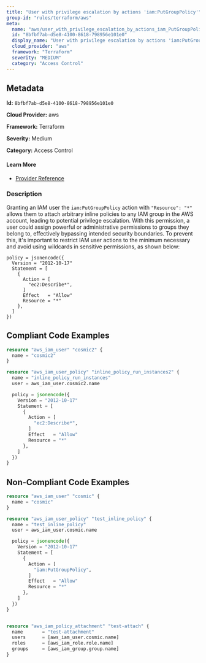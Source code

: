 ```yaml
---
title: "User with privilege escalation by actions 'iam:PutGroupPolicy'"
group-id: "rules/terraform/aws"
meta:
  name: "aws/user_with_privilege_escalation_by_actions_iam_PutGroupPolicy"
  id: "8bfbf7ab-d5e8-4100-8618-798956e101e0"
  display_name: "User with privilege escalation by actions 'iam:PutGroupPolicy'"
  cloud_provider: "aws"
  framework: "Terraform"
  severity: "MEDIUM"
  category: "Access Control"
---
```

## Metadata

**Id:** `8bfbf7ab-d5e8-4100-8618-798956e101e0`

**Cloud Provider:** aws

**Framework:** Terraform

**Severity:** Medium

**Category:** Access Control

#### Learn More

 - [Provider Reference](https://registry.terraform.io/providers/hashicorp/aws/latest/docs/resources/iam_user_policy#policy)

### Description

 Granting an IAM user the `iam:PutGroupPolicy` action with `"Resource": "*"` allows them to attach arbitrary inline policies to any IAM group in the AWS account, leading to potential privilege escalation. With this permission, a user could assign powerful or administrative permissions to groups they belong to, effectively bypassing intended security boundaries. To prevent this, it's important to restrict IAM user actions to the minimum necessary and avoid using wildcards in sensitive permissions, as shown below:

```
policy = jsonencode({
  Version = "2012-10-17"
  Statement = [
    {
      Action = [
        "ec2:Describe*",
      ]
      Effect   = "Allow"
      Resource = "*"
    },
  ]
})
```


## Compliant Code Examples
```terraform
resource "aws_iam_user" "cosmic2" {
  name = "cosmic2"
}

resource "aws_iam_user_policy" "inline_policy_run_instances2" {
  name = "inline_policy_run_instances"
  user = aws_iam_user.cosmic2.name

  policy = jsonencode({
    Version = "2012-10-17"
    Statement = [
      {
        Action = [
          "ec2:Describe*",
        ]
        Effect   = "Allow"
        Resource = "*"
      },
    ]
  })
}

```
## Non-Compliant Code Examples
```terraform
resource "aws_iam_user" "cosmic" {
  name = "cosmic"
}

resource "aws_iam_user_policy" "test_inline_policy" {
  name = "test_inline_policy"
  user = aws_iam_user.cosmic.name

  policy = jsonencode({
    Version = "2012-10-17"
    Statement = [
      {
        Action = [
          "iam:PutGroupPolicy",
        ]
        Effect   = "Allow"
        Resource = "*"
      },
    ]
  })
}


resource "aws_iam_policy_attachment" "test-attach" {
  name       = "test-attachment"
  users      = [aws_iam_user.cosmic.name]
  roles      = [aws_iam_role.role.name]
  groups     = [aws_iam_group.group.name]
}


```